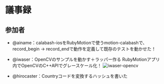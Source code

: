 # 議事録
## 参加者
* @ainame：calabash-iosをRubyMotionで使うmotion-calabashで、
record_begin -> record_endで動作を定義して既存のテストを動かせた！

* @iwaser：OpenCVのサンプルを動かす＋ラッパー作る
RubyMotionアプリ内でOpenCVのC++APIでグレースケール化！
![iwaser-opencv](https://dl.dropboxusercontent.com/u/18817755/%E3%83%96%E3%83%AD%E3%82%B0%E7%94%A8/%E5%86%99%E7%9C%9F%202013-07-30%2021%2054%2057.jpg)

* @hirocaster：Countryコードを変換するハッシュを書いた
